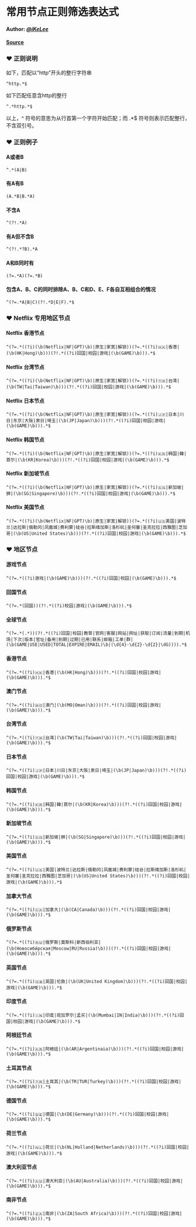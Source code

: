 # 常用节点正则筛选表达式

#### Author: [_@iKeLee_](https://t.me/iKeLee)       
#### [Source](https://getupnote.com/share/notes/zSn1ShBmzNYISKcTgjXE5oHMrNf2/8ad8f22f-09a3-408c-bd44-8bed65a2b3e4)
### ❤️ 正则说明
如下，匹配以“http”开头的整行字符串
```
^http.*$
```
如下匹配任意含http的整行
```
^.*http.*$
```
以上，^ 符号的意思为从行首第一个字符开始匹配；而 .*$ 符号则表示匹配整行，不含双引号。

### ❤️ 正则例子
#### A或者B
```
^.*(A|B)
```
#### 有A有B
```
(A.*B|B.*A)
```
#### 不含A
```
^(?!.*A)
```
#### 有A但不含B
```
^(?!.*?B).*A
```
#### A和B同时有
```
(?=.*A)(?=.*B)
```
#### 包含A、B、C的同时排除A、B、C和D、E、F各自互相组合的情况
```
^(?=.*A|B|C)(?!.*D|E|F).*$
```

### ❤️ Netflix 专用地区节点
#### Netflix 香港节点
```
^(?=.*((?i)(\b(Netflix|NF|GPT)\b)|原生|家宽|解锁))(?=.*((?i)🇭🇰|香港|(\b(HK|Hong)\b)))(?!.*((?i)回国|校园|游戏|(\b(GAME)\b))).*$
```
#### Netflix 台湾节点
```
^(?=.*((?i)(\b(Netflix|NF|GPT)\b)|原生|家宽|解锁))(?=.*((?i)🇹🇼|台湾|(\b(TW|Tai|Taiwan)\b)))(?!.*((?i)回国|校园|游戏|(\b(GAME)\b))).*$
```
#### Netflix 日本节点
```
^(?=.*((?i)(\b(Netflix|NF|GPT)\b)|原生|家宽|解锁))(?=.*((?i)🇯🇵|日本|川日|东京|大阪|泉日|埼玉|(\b(JP|Japan)\b)))(?!.*((?i)回国|校园|游戏|(\b(GAME)\b))).*$
```
#### Netflix 韩国节点
```
^(?=.*((?i)(\b(Netflix|NF|GPT)\b)|原生|家宽|解锁))(?=.*((?i)🇰🇷|韩国|韓|首尔|(\b(KR|Korea)\b)))(?!.*((?i)回国|校园|游戏|(\b(GAME)\b))).*$
```
#### Netflix 新加坡节点
```
^(?=.*((?i)(\b(Netflix|NF|GPT)\b)|原生|家宽|解锁))(?=.*((?i)🇸🇬|新加坡|狮|(\b(SG|Singapore)\b)))(?!.*((?i)回国|校园|游戏|(\b(GAME)\b))).*$
```
#### Netflix 美国节点
```
^(?=.*((?i)(\b(Netflix|NF|GPT)\b)|原生|家宽|解锁))(?=.*((?i)🇺🇸美国|波特兰|达拉斯|俄勒冈|凤凰城|费利蒙|硅谷|拉斯维加斯|洛杉矶|圣何塞|圣克拉拉|西雅图|芝加哥|(\b(US|United States)\b)))(?!.*((?i)回国|校园|游戏|(\b(GAME)\b))).*$
```

### ❤️ 地区节点
#### 游戏节点
```
^(?=.*((?i)游戏|(\b(GAME)\b)))(?!.*((?i)回国|校园|(\b(GAME)\b))).*$
```
#### 回国节点
```
^(?=.*(回国))(?!.*((?i)校园|游戏|(\b(GAME)\b))).*$
```
#### 全球节点
```
^(?=.*(.*))(?!.*((?i)回国|校园|教育|官网|客服|网站|网址|获取|订阅|流量|到期|机场|下次|版本|官址|备用|到期|过期|已用|联系|邮箱|工单|群|(\b(GAME|USE|USED|TOTAL|EXPIRE|EMAIL)\b|(\d{4}-\d{2}-\d{2}|\dG)))).*$
```
#### 香港节点
```
^(?=.*((?i)🇭🇰|香港|(\b(HK|Hong)\b)))(?!.*((?i)回国|校园|游戏|(\b(GAME)\b))).*$
```
#### 澳门节点
```
^(?=.*((?i)🇲🇴|澳门|(\b(MO|Oman)\b)))(?!.*((?i)回国|校园|游戏|(\b(GAME)\b))).*$
```
#### 台湾节点
```
^(?=.*((?i)🇹🇼|台湾|(\b(TW|Tai|Taiwan)\b)))(?!.*((?i)回国|校园|游戏|(\b(GAME)\b))).*$
```
#### 日本节点
```
^(?=.*((?i)🇯🇵|日本|川日|东京|大阪|泉日|埼玉|(\b(JP|Japan)\b)))(?!.*((?i)回国|校园|游戏|(\b(GAME)\b))).*$
```
#### 韩国节点
```
^(?=.*((?i)🇰🇷|韩国|韓|首尔|(\b(KR|Korea)\b)))(?!.*((?i)回国|校园|游戏|(\b(GAME)\b))).*$
```
#### 新加坡节点
```
^(?=.*((?i)🇸🇬|新加坡|狮|(\b(SG|Singapore)\b)))(?!.*((?i)回国|校园|游戏|(\b(GAME)\b))).*$
```
#### 美国节点
```
^(?=.*((?i)🇺🇸|美国|波特兰|达拉斯|俄勒冈|凤凰城|费利蒙|硅谷|拉斯维加斯|洛杉矶|圣何塞|圣克拉拉|西雅图|芝加哥|(\b(US|United States)\b)))(?!.*((?i)回国|校园|游戏|(\b(GAME)\b))).*$
```
#### 加拿大节点
```
^(?=.*((?i)🇨🇦|加拿大|(\b(CA|Canada)\b)))(?!.*((?i)回国|校园|游戏|(\b(GAME)\b))).*$
```
#### 俄罗斯节点
```
^(?=.*((?i)🇷🇺|俄罗斯|莫斯科|新西伯利亚|(\b(Новосиби́рская|Moscow|RU|Russia)\b)))(?!.*((?i)回国|校园|游戏|(\b(GAME)\b))).*$
```
#### 英国节点
```
^(?=.*((?i)🇬🇧|英国|伦敦|(\b(UK|United Kingdom)\b)))(?!.*((?i)回国|校园|游戏|(\b(GAME)\b))).*$
```
#### 印度节点
```
^(?=.*((?i)🇮🇳|印度|班加罗尔|孟买|(\b(Mumbai|IN|India)\b)))(?!.*((?i)回国|校园|游戏|(\b(GAME)\b))).*$
```
#### 阿根廷节点
```
^(?=.*((?i)🇦🇷|阿根廷|(\b(AR|Argentinaia)\b)))(?!.*((?i)回国|校园|游戏|(\b(GAME)\b))).*$
```
#### 土耳其节点
```
^(?=.*((?i)🇹🇷|土耳其|(\b(TR|TUR|Turkey)\b)))(?!.*((?i)回国|校园|游戏|(\b(GAME)\b))).*$
```
#### 德国节点
```
^(?=.*((?i)🇩🇪|德国|(\b(DE|Germany)\b)))(?!.*((?i)回国|校园|游戏|(\b(GAME)\b))).*$
```
#### 荷兰节点
```
^(?=.*((?i)🇳🇱|荷兰|(\b(NL|Holland|Netherlands)\b)))(?!.*((?i)回国|校园|游戏|(\b(GAME)\b))).*$
```
#### 澳大利亚节点
```
^(?=.*((?i)🇦🇺|澳大利亚|(\b(AU|Australia)\b)))(?!.*((?i)回国|校园|游戏|(\b(GAME)\b))).*$
```
#### 南非节点
```
^(?=.*((?i)🇿🇦|南非|(\b(ZA|South Africa)\b)))(?!.*((?i)回国|校园|游戏|(\b(GAME)\b))).*$
```